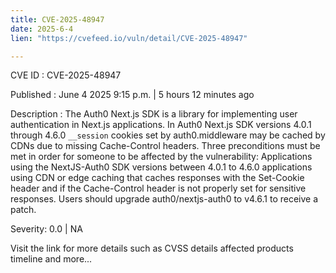 ```yaml
---
title: CVE-2025-48947
date: 2025-6-4
lien: "https://cvefeed.io/vuln/detail/CVE-2025-48947"

---
```


CVE ID : CVE-2025-48947

Published :  June 4
2025
9:15 p.m. | 5 hours
12 minutes ago

Description : The Auth0 Next.js SDK is a library for implementing user authentication in Next.js applications. In Auth0 Next.js SDK versions 4.0.1 through 4.6.0
`__session` cookies set by auth0.middleware may be cached by CDNs due to missing Cache-Control headers. Three preconditions must be met in order for someone to be affected by the vulnerability: Applications using the NextJS-Auth0 SDK
versions between 4.0.1 to 4.6.0
applications using CDN or edge caching that caches responses with the Set-Cookie header
and if the Cache-Control header is not properly set for sensitive responses. Users should upgrade auth0/nextjs-auth0 to v4.6.1 to receive a patch.

Severity: 0.0 | NA

Visit the link for more details
such as CVSS details
affected products
timeline
and more...
